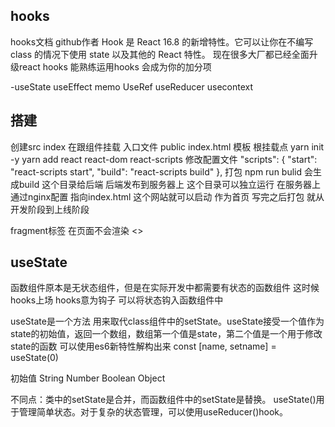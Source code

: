 ## hooks
hooks文档
github作者
Hook 是 React 16.8 的新增特性。它可以让你在不编写 class 的情况下使用 state 以及其他的 React 特性。
现在很多大厂都已经全面升级react hooks 能熟练运用hooks 会成为你的加分项 

-useState useEffect memo UseRef useReducer usecontext

## 搭建
创建src index 在跟组件挂载 入口文件
public index.html 模板 根挂载点 
yarn init -y 
yarn add react react-dom react-scripts
修改配置文件
"scripts": {
    "start": "react-scripts start",
    "build": "react-scripts build"
  },
 打包 npm run bulid 会生成build
 这个目录给后端 后端发布到服务器上 这个目录可以独立运行 
 在服务器上通过nginx配置 指向index.html 这个网站就可以启动 作为首页 写完之后打包 就从开发阶段到上线阶段

fragment标签 在页面不会渲染 <> 


## useState
函数组件原本是无状态组件，但是在实际开发中都需要有状态的函数组件
这时候 hooks上场 hooks意为钩子 可以将状态钩入函数组件中


useState是一个方法 用来取代class组件中的setState。useState接受一个值作为state的初始值，返回一个数组，数组第一个值是state，第二个值是一个用于修改state的函数
可以使用es6新特性解构出来 
const [name, setname] = useState(0)
<!-- let _useState = useState(0);
let name = _useState[0];
let setName = _useState[1]; -->

初始值  String Number Boolean Object

不同点：类中的setState是合并，而函数组件中的setState是替换。
useState()用于管理简单状态。对于复杂的状态管理，可以使用useReducer()hook。
